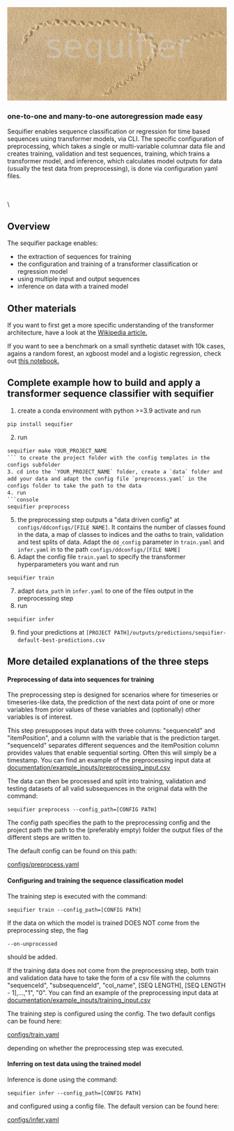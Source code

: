 <img src="./design/sequifier.png">


### one-to-one and many-to-one autoregression made easy

Sequifier enables sequence classification or regression for time based sequences using transformer models, via CLI.
The specific configuration of preprocessing, which takes a single or multi-variable columnar data file and creates
training, validation and test sequences, training, which trains a transformer model, and inference, which calculates
model outputs for data (usually the test data from preprocessing), is done via configuration yaml files.

\
\
\
## Overview
The sequifier package enables:
  - the extraction of sequences for training
  - the configuration and training of a transformer classification or regression model
  - using multiple input and output sequences
  - inference on data with a trained model


## Other materials
If you want to first get a more specific understanding of the transformer architecture, have a look at
the [Wikipedia article.](https://en.wikipedia.org/wiki/Transformer_(machine_learning_model))

If you want to see a benchmark on a small synthetic dataset with 10k cases, agains a random forest,
an xgboost model and a logistic regression, check out [this notebook.](./documentation/demos/benchmark-small-data.ipynb)


## Complete example how to build and apply a transformer sequence classifier with sequifier

1. create a conda environment with python >=3.9 activate and run
```console
pip install sequifier
```
2. run
```console
sequifier make YOUR_PROJECT_NAME
``` to create the project folder with the config templates in the configs subfolder
3. cd into the `YOUR_PROJECT_NAME` folder, create a `data` folder and add your data and adapt the config file `preprocess.yaml` in the configs folder to take the path to the data
4. run
```console
sequifier preprocess
```
5. the preprocessing step outputs a "data driven config" at `configs/ddconfigs/[FILE NAME]`. It contains the number of classes found in the data, a map of classes to indices and the oaths to train, validation and test splits of data. Adapt the `dd_config` parameter in `train.yaml` and `infer.yaml` in to the path `configs/ddconfigs/[FILE NAME]`
6. Adapt the config file `train.yaml` to specify the transformer hyperparameters you want and run
```console
sequifier train
```
7. adapt `data_path` in `infer.yaml` to one of the files output in the preprocessing step
8. run
```console
sequifier infer
```
9. find your predictions at `[PROJECT PATH]/outputs/predictions/sequifier-default-best-predictions.csv`


## More detailed explanations of the three steps
#### Preprocessing of data into sequences for training

The preprocessing step is designed for scenarios where for timeseries or timeseries-like data,
the prediction of the next data point of one or more variables from prior values of these
variables and (optionally) other variables is of interest.

This step presupposes input data with three columns: "sequenceId" and "itemPosition", and a column
with the variable that is the prediction target.
"sequenceId" separates different sequences and the itemPosition column
provides values that enable sequential sorting. Often this will simply be a timestamp.
You can find an example of the preprocessing input data at [documentation/example_inputs/preprocessing_input.csv](./documentation/example_inputs/preprocessing_input.csv)

The data can then be processed and split into training, validation and testing datasets of all
valid subsequences in the original data with the command:

```console
sequifier preprocess --config_path=[CONFIG PATH]
```

The config path specifies the path to the preprocessing config and the project
path the path to the (preferably empty) folder the output files of the different
steps are written to.

The default config can be found on this path:

[configs/preprocess.yaml](./configs/preprocess.yaml)



#### Configuring and training the sequence classification model

The training step is executed with the command:

```console
sequifier train --config_path=[CONFIG PATH]
```

If the data on which the model is trained DOES NOT come from the preprocessing step, the flag

```console
--on-unprocessed
```

should be added.

If the training data does not come from the preprocessing step, both train and validation
data have to take the form of a csv file with the columns "sequenceId", "subsequenceId", "col_name", [SEQ LENGTH], [SEQ LENGTH - 1],...,"1", "0".
You can find an example of the preprocessing input data at [documentation/example_inputs/training_input.csv](./documentation/example_inputs/training_input.csv)

The training step is configured using the config. The two default configs can be found here:

[configs/train.yaml](./configs/train.yaml)

depending on whether the preprocessing step was executed.


#### Inferring on test data using the trained model

Inference is done using the command:

```console
sequifier infer --config_path=[CONFIG PATH]
```

and configured using a config file. The default version can be found here:

[configs/infer.yaml](./configs/infer.yaml)
